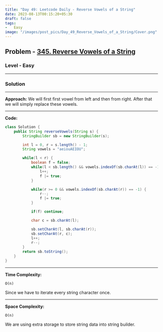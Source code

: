 ```yaml
---
title: "Day 49: Leetcode Daily - Reverse Vowels of a String"
date: 2023-08-13T00:15:20+05:30
draft: false
tags:
-   Easy
image: "/images/post_pics/Day_49_Reverse_Vowels_of_a_String/Cover.png"
---
```



## Problem - [345. Reverse Vowels of a String](https://leetcode.com/problems/reverse-vowels-of-a-string/)

### Level - Easy
---

### Solution

---
**Approach:**
We will first first vowel from left and then from right. After that we will simply replace these vowels.

---

**Code:**

```java
class Solution {
    public String reverseVowels(String s) {
        StringBuilder sb = new StringBuilder(s);

        int l = 0, r = s.length() - 1;
        String vowels = "aeiouAEIOU";

        while(l < r) {
            boolean f = false;
            while(l < sb.length() && vowels.indexOf(sb.charAt(l)) == -1) {
                l++;
                f |= true;
            }

            while(r >= 0 && vowels.indexOf(sb.charAt(r)) == -1) {
                r--;
                f |= true;
            }      

            if(f) continue;

            char c = sb.charAt(l);

            sb.setCharAt(l, sb.charAt(r));
            sb.setCharAt(r, c);
            l++;
            r--;
        }
        return sb.toString();
    }
}

```
---

**Time Complexity:**
```
O(n)
```
Since we have to iterate every string character once.

---

**Space Complexity:**
```
O(n)
```
We are using extra storage to store string data into string builder.

